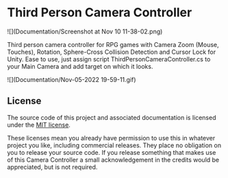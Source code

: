 # Third Person Camera Controller

![](Documentation/Screenshot at Nov 10 11-38-02.png)

Third person camera controller for RPG games
with Camera Zoom (Mouse, Touches), Rotation, Sphere-Cross Collision Detection and Cursor Lock for Unity.
Ease to use, just assign script ThirdPersonCameraController.cs to your Main Camera and add target on which it looks.

![](Documentation/Nov-05-2022 19-59-11.gif)

## License
The source code of this project and associated documentation is licensed under the [MIT license](./LICENSE.md).

These licenses mean you already have permission to use this in whatever project you like, including commercial releases. They place no obligation on you to release your source code. If you release something that makes use of this Camera Controller a small acknowledgement in the credits would be appreciated, but is not required.